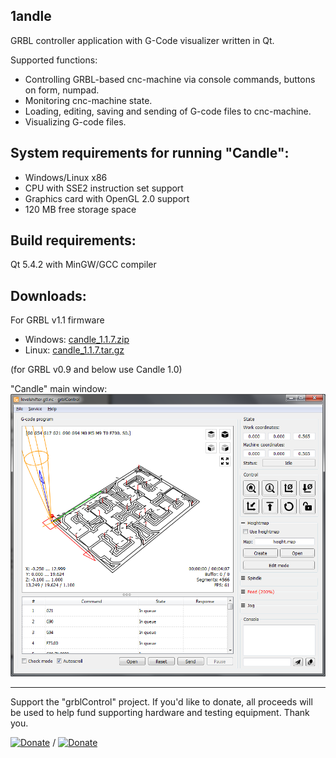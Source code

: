 1andle
-----------
GRBL controller application with G-Code visualizer written in Qt.

Supported functions:
* Controlling GRBL-based cnc-machine via console commands, buttons on form, numpad.
* Monitoring cnc-machine state.
* Loading, editing, saving and sending of G-code files to cnc-machine.
* Visualizing G-code files.

System requirements for running "Candle":
-------------------
* Windows/Linux x86
* CPU with SSE2 instruction set support
* Graphics card with OpenGL 2.0 support
* 120 MB free storage space

Build requirements:
------------------
Qt 5.4.2 with MinGW/GCC compiler

Downloads:
----------
For GRBL v1.1 firmware

* Windows: [candle_1.1.7.zip](https://github.com/Denvi/Candle/releases/download/v1.1/Candle_1.1.7.zip)
* Linux: [candle_1.1.7.tar.gz](https://github.com/Denvi/Candle/releases/download/v1.1/Candle_1.1.7.tar.gz)

(for GRBL v0.9 and below use Candle 1.0)

"Candle" main window:
![screenshot](/screenshots/screenshot_heightmap_original.png)

--------------------
Support the "grblControl" project. If you'd like to donate, all proceeds will be used to help fund supporting hardware and testing equipment. Thank you.

[![Donate](https://www.paypalobjects.com/en_US/i/btn/btn_donate_LG.gif)](https://www.paypal.com/cgi-bin/webscr?cmd=_s-xclick&hosted_button_id=NQG6CB4VGTVZE) / [![Donate](https://www.paypalobjects.com/ru_RU/i/btn/btn_donate_LG.gif)](https://www.paypal.com/cgi-bin/webscr?cmd=_s-xclick&hosted_button_id=6GRUNTKF2M4BU) 
